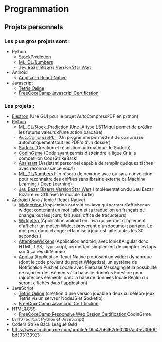 # Programmation
## Projets personnels

### Les plus gros projets sont :
- Python
  - <a href="https://github.com/Pierrad/Programmation/tree/master/Python/MachineLearning_DeepLearning/Stock_Prediction">StockPrediction</a> 
  - <a href="https://github.com/Pierrad/Programmation/tree/master/Python/MachineLearning_DeepLearning/Numbers">ML_DL/Numbers</a>
  - <a href="https://github.com/Pierrad/Programmation/tree/master/Python/BazarBizarre"> Jeu Bazar Bizarre Version Star Wars</a> 
- Android
  - <a href="https://github.com/Pierrad/Programmation/tree/master/Android/AppIsa">AppIsa en React-Native</a>
- Javascript
  - <a href = "https://github.com/Pierrad/Programmation/tree/master/Javascript/Tetris"> Tetris Online</a>
  - <a href="https://github.com/Pierrad/Programmation/tree/master/Javascript/FreeCodeCamp"> FreeCodeCamp Javascript Certification </a><br>
### Les projets :
- <a href="https://github.com/Pierrad/Programmation/tree/master/Electron">Electron</a> (Une GUI pour le projet AutoCompressPDF en python)
- <a href = "https://github.com/Pierrad/Programmation/tree/master/Python">Python </a>
  - <a href="https://github.com/Pierrad/Programmation/tree/master/Python/MachineLearning_DeepLearning/Stock_Prediction">ML_DL/Stock_Prediction</a> (Une IA type LSTM qui permet de prédire les futures valeurs d'une action bancaire)
  - <a href="https://github.com/Pierrad/Programmation/tree/master/Python/AutoCompressPDF"> AutoCompressPDF</a> (Un programme permettant de compresser automatiquement tout les PDF's d'un dossier)
  - <a href= "https://github.com/Pierrad/Programmation/tree/master/Python/Sudoku"> Sudoku </a> (Création et résolution automatique de Sudoku)
  - <a href= "https://github.com/Pierrad/Programmation/tree/master/Python/CodinGame"> CodinGame </a> (Code ayant permis d'atteindre la ligue Or à la compétition CodeStrikeBack)
  - <a href = "https://github.com/Pierrad/Programmation/tree/master/Python/Assistant"> Assistant </a> (Assistant personnel capable de remplir quelques tâches avec reconnaissance vocal)
  - <a href = "https://github.com/Pierrad/Programmation/tree/master/Python/MachineLearning_DeepLearning/Numbers"> ML_DL/Numbers </a>(Un réseau de neurone avec ou sans convolution pour reconnaître des chiffres sans librairie externe de Machine Learning / Deep Learning)
  - <a href="https://github.com/Pierrad/Programmation/tree/master/Python/BazarBizarre"> Jeu Bazar Bizarre Version Star Wars</a> (Implémentation du Jeu Bazar Bizarre en GUI avec le module Turtle)
- <a href="https://github.com/Pierrad/Programmation/tree/master/Android"> Android </a> (Java / Ionic / React-Native)
  - <a href = "https://github.com/Pierrad/Programmation/tree/master/Android/WidgetApp"> WidgetApp </a> (Application android en Java qui permet d'afficher un widget contenant un mot italien et sa traduction en français qui change tout les jours, fait aussi office de traducteurs)
  - <a href = "https://github.com/Pierrad/Programmation/tree/master/Android/WidgetIsa"> WidgetIsa </a> (Application android en Java qui permet simplement d'afficher un mot en Widget provenant d'un document partagé. Le mot peut donc changer et la mise à jour est faite toutes les 30 secondes.)
  - <a href = "https://github.com/Pierrad/Programmation/tree/master/Android/AttentionWickens"> AttentionWickens</a> (Application android, avec Ionic&Angular donc HTML, CSS, Typescript, permettant simplement de compter les taps sur 5 carrés différents)
  - <a href ="https://github.com/Pierrad/Programmation/tree/master/Android/AppIsa">AppIsa</a> (Application React-Native proposant un widget dynamique (dont le code provient du projet WidgetIsa), un système de Notification Push et Locale avec Firebase Messaging et la possibilité de rajouter des éléments à la base de données Firestore pour rajouter ces éléments dans la base de données locale Realm qui seront affichés dans l'application)
- JavaScript 
  - <a href = "https://github.com/Pierrad/Programmation/tree/master/Javascript/Tetris"> Tetris Online</a> (création d'une version jouable à deux du célèbre jeux Tetris via un serveur NodeJS et SocketIo) 
  - <a href="https://github.com/Pierrad/Programmation/tree/master/Javascript/FreeCodeCamp"> FreeCodeCamp Javascript Certification </a>
- HTML&CSS 
  - <a href="https://github.com/Pierrad/Programmation/tree/master/HTML_CSS/FreeCodeCamp"> FreeCodeCamp Responsive Web Design Certification </a>
CodinGame
- Lvl 13 (surtout Python et JavaScript) 
- Coders Strike Back League Gold
- https://www.codingame.com/profile/e39c47b6d62de02097ac0e23966fbd203133923
